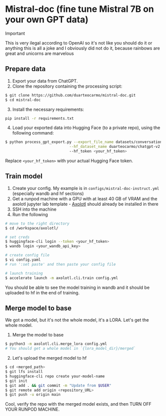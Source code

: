 # Mistral-doc (fine tune Mistral 7B on your own GPT data)

> [!IMPORTANT]  
> This is very ilegal according to OpenAI so it's not like you should do it or anything
> this is all a joke and I obviously did not do it, because rainbows are great and unicorns are marvelous


## Prepare data

1. Export your data from ChatGPT.
2. Clone the repository containing the processing script:

```bash
$ git clone https://github.com/duarteocarmo/mistral-doc.git
$ cd mistral-doc
```

3. Install the necessary requirements:

```bash
pip install -r requirements.txt
```

4. Load your exported data into Hugging Face (to a private repo), using the following command:

```bash
$ python process_gpt_export.py --export_file_name datasets/conversations_old.json \
                             --hf_dataset_name duarteocarmo/chatgpt-v2 \ # this is an example
                             --hf_token <your_hf_token>
```

Replace `<your_hf_token>` with your actual Hugging Face token.

## Train model

1. Create your config. My example is in `configs/mistral-doc-instruct.yml` (especially wandb and hf sections)
2. Get a runpod machine with a GPU with at least 40 GB of VRAM and the axolotl jupyter lab template - [Axolotl](https://github.com/OpenAccess-AI-Collective/axolotl?tab=readme-ov-file) should already be installed in there
3. SSH into the machine 
4. Run the following 
```bash
# move to the right directory
$ cd /workspace/axolotl/

# set creds
$ huggingface-cli login --token <your_hf_token>
$ wandb login <your_wandb_api_key>

# create config file
$ vi config.yaml
# run ':set paste' and then paste your config file

# launch training
$ accelerate launch -m axolotl.cli.train config.yml
```

You should be able to see the model training in wandb and it should be uploaded to hf in the end of training.

## Merge model to base

We got a model, but it's not the whole model, it's a LORA. Let's get the whole model. 

1. Merge the model to base

```bash
$ python3 -m axolotl.cli.merge_lora config.yml 
# You should get a whole model in `{lora_model_dir}/merged`
```
2. Let's upload the merged model to hf
```bash
$ cd <merged_path>
$ git lfs install
$ huggingface-cli repo create your-model-name
$ git init
$ git add . && git commit -m "Update from $USER"
$ git remote add origin <repository_URL>
$ git push -u origin main
```

Cool, verify the repo with the merged model exists, and then TURN OFF YOUR RUNPOD MACHINE.


